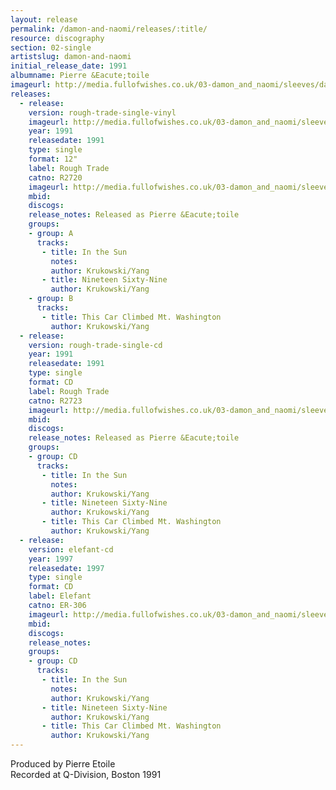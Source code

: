 ```yaml
---
layout: release
permalink: /damon-and-naomi/releases/:title/
resource: discography
section: 02-single
artistslug: damon-and-naomi
initial_release_date: 1991
albumname: Pierre &Eacute;toile
imageurl: http://media.fullofwishes.co.uk/03-damon_and_naomi/sleeves/damon-and-naomi-pierre-etoile.jpg
releases:
  - release: 
    version: rough-trade-single-vinyl
    imageurl: http://media.fullofwishes.co.uk/03-damon_and_naomi/sleeves/damon-and-naomi-pierre-etoile.jpg
    year: 1991
    releasedate: 1991
    type: single
    format: 12"
    label: Rough Trade
    catno: R2720
    imageurl: http://media.fullofwishes.co.uk/03-damon_and_naomi/sleeves/damon-and-naomi-pierre-etoile.jpg
    mbid: 
    discogs: 
    release_notes: Released as Pierre &Eacute;toile
    groups:
    - group: A
      tracks:
       - title: In the Sun
         notes: 
         author: Krukowski/Yang
       - title: Nineteen Sixty-Nine
         author: Krukowski/Yang
    - group: B
      tracks:
       - title: This Car Climbed Mt. Washington
         author: Krukowski/Yang
  - release: 
    version: rough-trade-single-cd
    year: 1991
    releasedate: 1991
    type: single
    format: CD
    label: Rough Trade
    catno: R2723
    imageurl: http://media.fullofwishes.co.uk/03-damon_and_naomi/sleeves/damon-and-naomi-pierre-etoile.jpg
    mbid: 
    discogs: 
    release_notes: Released as Pierre &Eacute;toile
    groups:
    - group: CD
      tracks:
       - title: In the Sun
         notes: 
         author: Krukowski/Yang
       - title: Nineteen Sixty-Nine
         author: Krukowski/Yang
       - title: This Car Climbed Mt. Washington
         author: Krukowski/Yang
  - release: 
    version: elefant-cd
    year: 1997
    releasedate: 1997
    type: single
    format: CD
    label: Elefant
    catno: ER-306
    imageurl: http://media.fullofwishes.co.uk/03-damon_and_naomi/sleeves/damon-and-naomi-pierre-etoile-elefant.jpg
    mbid: 
    discogs: 
    release_notes:
    groups:
    - group: CD
      tracks:
       - title: In the Sun
         notes: 
         author: Krukowski/Yang
       - title: Nineteen Sixty-Nine
         author: Krukowski/Yang
       - title: This Car Climbed Mt. Washington
         author: Krukowski/Yang
---
```

Produced by Pierre Etoile  
Recorded at Q-Division, Boston 1991
